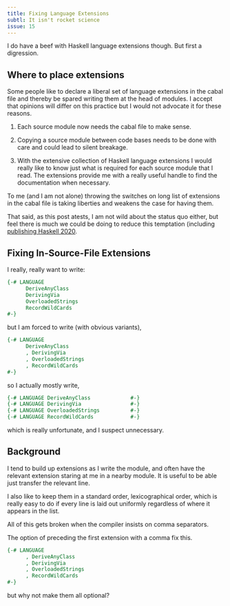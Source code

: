 ```yaml
---
title: Fixing Language Extensions
subtl: It isn't rocket science
issue: 15
---
```


I do have a beef with Haskell language extensions though. But first a
digression.

## Where to place extensions

Some people like to declare a liberal set of language extensions in the cabal
file and thereby be spared writing them at the head of modules. I accept that
opinions will differ on this practice but I would not advocate it for these
reasons.

  1. Each source module now needs the cabal file to make sense.

  2. Copying a source module between code bases needs to be done with care and
     could lead to silent breakage.

  3. With the extensive collection of Haskell language extensions I would really
     like to know just what is required for each source module that I read. The
     extensions provide me with a really useful handle to find the documentation
     when necessary.

To me (and I am not alone) throwing the switches on long list of extensions in
the cabal file is taking liberties and weakens the case for having them.

That said, as this post atests, I am not wild about the status quo either, but
feel there is much we could be doing to reduce this temptation (including
[publishing Haskell 2020](/posts/2020-04-10-extension-syntax.html).

## Fixing In-Source-File Extensions

I really, really want to write:

```haskell
{-# LANGUAGE
      DeriveAnyClass
      DerivingVia
      OverloadedStrings
      RecordWildCards
#-}
```

but I am forced to write (with obvious variants),

```haskell
{-# LANGUAGE
      DeriveAnyClass
      , DerivingVia
      , OverloadedStrings
      , RecordWildCards
#-}
```

so I actually mostly write,

```haskell
{-# LANGUAGE DeriveAnyClass             #-}
{-# LANGUAGE DerivingVia                #-}
{-# LANGUAGE OverloadedStrings          #-}
{-# LANGUAGE RecordWildCards            #-}
```

which is really unfortunate, and I suspect unnecessary.

## Background

I tend to build up extensions as I write the module, and often have the relevant
extension staring at me in a nearby module. It is useful to be able just
transfer the relevant line.

I also like to keep them in a standard order, lexicographical order, which is
really easy to do if every line is laid out uniformly regardless of where it
appears in the list.

All of this gets broken when the compiler insists on comma separators.

The option of preceding the first extension with a comma fix this.

```haskell
{-# LANGUAGE
      , DeriveAnyClass
      , DerivingVia
      , OverloadedStrings
      , RecordWildCards
#-}
```

but why not make them all optional?
